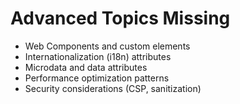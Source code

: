 # Advanced Topics Missing
 
- Web Components and custom elements
- Internationalization (i18n) attributes
- Microdata and data attributes
- Performance optimization patterns
- Security considerations (CSP, sanitization)
